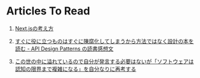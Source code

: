 # Articles To Read

1. [Next.jsの考え方](https://zenn.dev/akfm/books/nextjs-basic-principle/viewer/intro)

2. [すぐに役に立つものはすぐに陳腐化してしまうから方法ではなく設計の本を読む - API Design Patterns の読書感想文](https://syu-m-5151.hatenablog.com/entry/2024/08/20/191435)

3. [この世の中に溢れているので自分が発言する必要はないが「ソフトウェアは認知の限界まで複雑になる」を自分なりに再考する](https://syu-m-5151.hatenablog.com/entry/2024/08/25/142213)